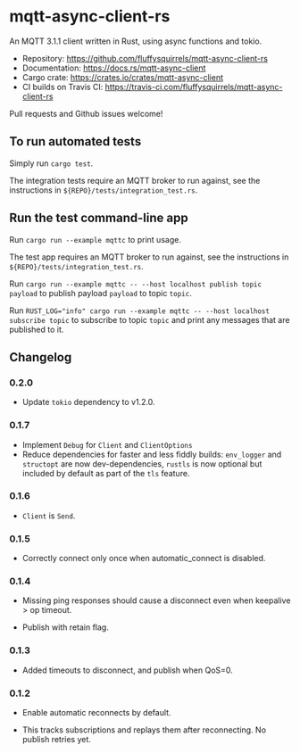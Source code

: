 # mqtt-async-client-rs

An MQTT 3.1.1 client written in Rust, using async functions and tokio.

* Repository: <https://github.com/fluffysquirrels/mqtt-async-client-rs>
* Documentation: <https://docs.rs/mqtt-async-client>
* Cargo crate: <https://crates.io/crates/mqtt-async-client>
* CI builds on Travis CI: <https://travis-ci.com/fluffysquirrels/mqtt-async-client-rs>

Pull requests and Github issues welcome!

## To run automated tests

Simply run `cargo test`.

The integration tests require an MQTT broker to run against, see the
instructions in `${REPO}/tests/integration_test.rs`.

## Run the test command-line app

Run `cargo run --example mqttc` to print usage.

The test app requires an MQTT broker to run against, see the
instructions in `${REPO}/tests/integration_test.rs`.

Run `cargo run --example mqttc -- --host localhost publish topic payload`
to publish payload `payload` to topic `topic`.

Run `RUST_LOG="info" cargo run --example mqttc -- --host localhost subscribe topic`
to subscribe to topic `topic` and print any messages that are published to it.

## Changelog

### 0.2.0

* Update `tokio` dependency to v1.2.0.

### 0.1.7

* Implement `Debug` for `Client` and `ClientOptions`
* Reduce dependencies for faster and less fiddly builds: `env_logger`
  and `structopt` are now dev-dependencies, `rustls` is now optional but
  included by default as part of the `tls` feature.

### 0.1.6

* `Client` is `Send`.

### 0.1.5

* Correctly connect only once when automatic_connect is disabled.

### 0.1.4

* Missing ping responses should cause a disconnect even when keepalive > op timeout.

* Publish with retain flag.

### 0.1.3

* Added timeouts to disconnect, and publish when QoS=0.

### 0.1.2

* Enable automatic reconnects by default.

* This tracks subscriptions and replays them after reconnecting. No publish retries yet.
